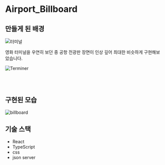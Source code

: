 # Airport_Billboard

## 만들게 된 배경

![터미널](https://user-images.githubusercontent.com/78064720/153339678-9ee06c14-c04f-47ec-b309-642bbb624785.jpeg)

영화 터미널을 우연히 보던 중 공항 전광판 장면이 인상 깊어 최대한 비슷하게 구현해보았습니다.

![Terminer](https://user-images.githubusercontent.com/78064720/153340208-a7f2b30f-924f-43aa-a065-6b4a8bafd152.gif)

<br></br>

## 구현된 모습

![billboard](https://user-images.githubusercontent.com/78064720/153339813-81948f8c-bfa2-4701-99ab-2bbca1f5f5f5.gif)


## 기술 스택

 - React
 - TypeScript
 - css
 - json server
